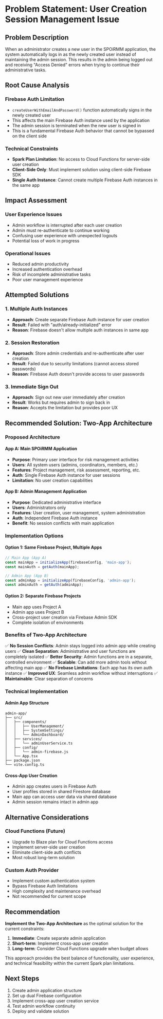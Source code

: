# Problem Statement: User Creation Session Management Issue

## Problem Description

When an administrator creates a new user in the SPOiRMM application, the system automatically logs in as the newly created user instead of maintaining the admin session. This results in the admin being logged out and receiving "Access Denied" errors when trying to continue their administrative tasks.

## Root Cause Analysis

### Firebase Auth Limitation
- `createUserWithEmailAndPassword()` function automatically signs in the newly created user
- This affects the main Firebase Auth instance used by the application
- The admin session is terminated when the new user is signed in
- This is a fundamental Firebase Auth behavior that cannot be bypassed on the client side

### Technical Constraints
- **Spark Plan Limitation**: No access to Cloud Functions for server-side user creation
- **Client-Side Only**: Must implement solution using client-side Firebase SDK
- **Single Auth Instance**: Cannot create multiple Firebase Auth instances in the same app

## Impact Assessment

### User Experience Issues
- Admin workflow is interrupted after each user creation
- Admin must re-authenticate to continue working
- Confusing user experience with unexpected logouts
- Potential loss of work in progress

### Operational Issues
- Reduced admin productivity
- Increased authentication overhead
- Risk of incomplete administrative tasks
- Poor user management experience

## Attempted Solutions

### 1. Multiple Auth Instances
- **Approach**: Create separate Firebase Auth instance for user creation
- **Result**: Failed with "auth/already-initialized" error
- **Reason**: Firebase doesn't allow multiple auth instances in same app

### 2. Session Restoration
- **Approach**: Store admin credentials and re-authenticate after user creation
- **Result**: Failed due to security limitations (cannot access stored passwords)
- **Reason**: Firebase Auth doesn't provide access to user passwords

### 3. Immediate Sign Out
- **Approach**: Sign out new user immediately after creation
- **Result**: Works but requires admin to sign back in
- **Reason**: Accepts the limitation but provides poor UX

## Recommended Solution: Two-App Architecture

### Proposed Architecture

#### App A: Main SPOiRMM Application
- **Purpose**: Primary user interface for risk management activities
- **Users**: All system users (admins, coordinators, members, etc.)
- **Features**: Project management, risk assessment, reporting, etc.
- **Auth**: Single Firebase Auth instance for user sessions
- **Limitation**: No user creation capabilities

#### App B: Admin Management Application
- **Purpose**: Dedicated administrative interface
- **Users**: Administrators only
- **Features**: User creation, user management, system administration
- **Auth**: Independent Firebase Auth instance
- **Benefit**: No session conflicts with main application

### Implementation Options

#### Option 1: Same Firebase Project, Multiple Apps
```javascript
// Main App (App A)
const mainApp = initializeApp(firebaseConfig, 'main-app');
const mainAuth = getAuth(mainApp);

// Admin App (App B)  
const adminApp = initializeApp(firebaseConfig, 'admin-app');
const adminAuth = getAuth(adminApp);
```

#### Option 2: Separate Firebase Projects
- Main app uses Project A
- Admin app uses Project B
- Cross-project user creation via Firebase Admin SDK
- Complete isolation of environments

### Benefits of Two-App Architecture

✅ **No Session Conflicts**: Admin stays logged into admin app while creating users
✅ **Clean Separation**: Administrative and user functions are completely isolated
✅ **Better Security**: Admin functions are in a separate, controlled environment
✅ **Scalable**: Can add more admin tools without affecting main app
✅ **No Firebase Limitations**: Each app has its own auth instance
✅ **Improved UX**: Seamless admin workflow without interruptions
✅ **Maintainable**: Clear separation of concerns

### Technical Implementation

#### Admin App Structure
```
admin-app/
├── src/
│   ├── components/
│   │   ├── UserManagement/
│   │   ├── SystemSettings/
│   │   └── AdminDashboard/
│   ├── services/
│   │   └── adminUserService.ts
│   ├── config/
│   │   └── admin-firebase.js
│   └── App.tsx
├── package.json
└── vite.config.ts
```

#### Cross-App User Creation
- Admin app creates users in Firebase Auth
- User profiles stored in shared Firestore database
- Main app can access user data via shared database
- Admin session remains intact in admin app

## Alternative Considerations

### Cloud Functions (Future)
- Upgrade to Blaze plan for Cloud Functions access
- Implement server-side user creation
- Eliminate client-side auth conflicts
- Most robust long-term solution

### Custom Auth Provider
- Implement custom authentication system
- Bypass Firebase Auth limitations
- High complexity and maintenance overhead
- Not recommended for current scope

## Recommendation

**Implement the Two-App Architecture** as the optimal solution for the current constraints:

1. **Immediate**: Create separate admin application
2. **Short-term**: Implement cross-app user creation
3. **Long-term**: Consider Cloud Functions upgrade when budget allows

This approach provides the best balance of functionality, user experience, and technical feasibility within the current Spark plan limitations.

## Next Steps

1. Create admin application structure
2. Set up dual Firebase configuration
3. Implement cross-app user creation service
4. Test admin workflow continuity
5. Deploy and validate solution 